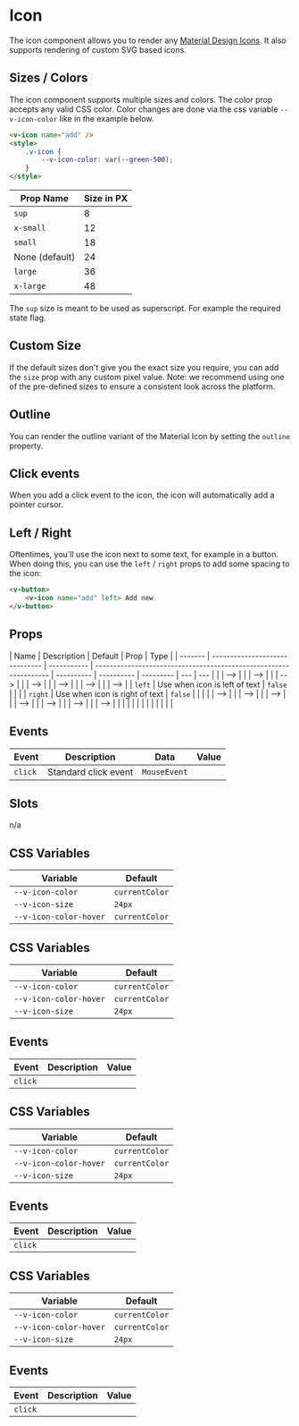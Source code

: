 # Icon

The icon component allows you to render any [Material Design Icons](https://material.io/icons). It also supports
rendering of custom SVG based icons.

## Sizes / Colors

The icon component supports multiple sizes and colors. The color prop accepts any valid CSS color. Color changes are
done via the css variable `--v-icon-color` like in the example below.

```html
<v-icon name="add" />
<style>
	.v-icon {
		--v-icon-color: var(--green-500);
	}
</style>
```

| Prop Name      | Size in PX |
| -------------- | ---------- |
| `sup`          | 8          |
| `x-small`      | 12         |
| `small`        | 18         |
| None (default) | 24         |
| `large`        | 36         |
| `x-large`      | 48         |

The `sup` size is meant to be used as superscript. For example the required state flag.

## Custom Size

If the default sizes don't give you the exact size you require, you can add the `size` prop with any custom pixel value.
Note: we recommend using one of the pre-defined sizes to ensure a consistent look across the platform.

## Outline

You can render the outline variant of the Material Icon by setting the `outline` property.

## Click events

When you add a click event to the icon, the icon will automatically add a pointer cursor.

## Left / Right

Oftentimes, you'll use the icon next to some text, for example in a button. When doing this, you can use the `left` /
`right` props to add some spacing to the icon:

```html
<v-button>
	<v-icon name="add" left> Add new
</v-button>
```

## Props

| Name    | Description                    | Default     | Prop                                                              | Type       |
| ------- | ------------------------------ | ----------- | ----------------------------------------------------------------- | ---------- | ---------- | --------- | --- | --- |
| <!--    | <!--                           | `name`\*    | Name of the icon                                                  | --         |            |           | --> | --> |
| <!--    | <!--                           | `outline`   | Use outline Material Icons. Note: only works for non-custom icons | `false`    |            |           | --> | --> |
| <!--    | <!--                           | `size`      | Custom pixel size                                                 | `false`    |            |           | --> | --> |
| <!--    | <!--                           | `x-small`   | Render the icon extra small                                       | `false`    |            |           | --> | --> |
| <!--    | <!--                           | `small`     | Render the icon small                                             | `false`    |            |           | --> | --> |
| <!--    | <!--                           | `large`     | Render the icon large                                             | `false`    |            |           | --> | --> |
| <!--    | <!--                           | `x-large`   | Render the icon extra large                                       | `false`    |            |           | --> | --> |
| `left`  | Use when icon is left of text  | `false`     |                                                                   |            |
| `right` | Use when icon is right of text | `false`     |                                                                   |            |
| <!--    | <!--                           | `disabledd` | Prevent the click handler from firing                             | `false`    |            |           | --> | --> |
| <!--    | <!--                           |             |                                                                   |            | `name`\*   | `String`  | --> | --> |
| <!--    | <!--                           |             |                                                                   | `false`    | `filled`   | `Boolean` | --> | --> |
| <!--    | <!--                           |             |                                                                   | `false`    | `sup`      | `Boolean` | --> | --> |
| <!--    | <!--                           |             |                                                                   | `false`    | `left`     | `Boolean` | --> | --> |
| <!--    | <!--                           |             |                                                                   | `false`    | `right`    | `Boolean` | --> | --> |
| <!--    | <!--                           |             |                                                                   | `false`    | `disabled` | `Boolean` | --> | --> |
| <!--    |                                |             |                                                                   | `name`\*   | `String`   | -->       |
| <!--    |                                |             | `false`                                                           | `filled`   | `Boolean`  | -->       |
| <!--    |                                |             | `false`                                                           | `sup`      | `Boolean`  | -->       |
| <!--    |                                |             | `false`                                                           | `left`     | `Boolean`  | -->       |
| <!--    |                                |             | `false`                                                           | `right`    | `Boolean`  | -->       |
| <!--    |                                |             | `false`                                                           | `disabled` | `Boolean`  | -->       |

## Events

| Event   | Description          | Data         | Value |
| ------- | -------------------- | ------------ | ----- |
| `click` | Standard click event | `MouseEvent` |       |

## Slots

n/a

## CSS Variables

| Variable               | Default        |
| ---------------------- | -------------- |
| `--v-icon-color`       | `currentColor` |
| `--v-icon-size`        | `24px`         |
| `--v-icon-color-hover` | `currentColor` |

## CSS Variables

| Variable               | Default        |
| ---------------------- | -------------- |
| `--v-icon-color`       | `currentColor` |
| `--v-icon-color-hover` | `currentColor` |
| `--v-icon-size`        | `24px`         |

## Events

| Event   | Description | Value |
| ------- | ----------- | ----- |
| `click` |             |       |

## CSS Variables

| Variable               | Default        |
| ---------------------- | -------------- |
| `--v-icon-color`       | `currentColor` |
| `--v-icon-color-hover` | `currentColor` |
| `--v-icon-size`        | `24px`         |

## Events

| Event   | Description | Value |
| ------- | ----------- | ----- |
| `click` |             |       |

## CSS Variables

| Variable               | Default        |
| ---------------------- | -------------- |
| `--v-icon-color`       | `currentColor` |
| `--v-icon-color-hover` | `currentColor` |
| `--v-icon-size`        | `24px`         |

## Events

| Event   | Description | Value |
| ------- | ----------- | ----- |
| `click` |             |       |

